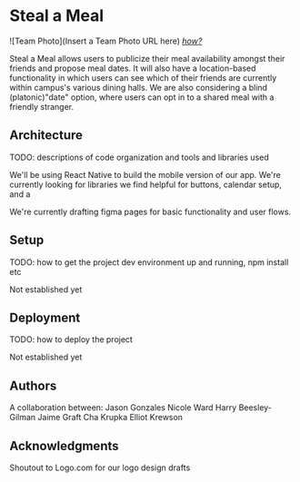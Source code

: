 # Steal a Meal

![Team Photo](Insert a Team Photo URL here)
[*how?*](https://help.github.com/articles/about-readmes/#relative-links-and-image-paths-in-readme-files)

Steal a Meal allows users to publicize their meal availability amongst their friends and propose meal dates. It will also have a location-based functionality in which users can see which of their friends are currently within campus's various dining halls. We are also considering a blind (platonic)"date" option, where users can opt in to a shared meal with a friendly stranger.


## Architecture

TODO:  descriptions of code organization and tools and libraries used

We'll be using React Native to build the mobile version of our app. We're currently looking for libraries we find helpful for buttons, calendar setup, and a 

We're currently drafting figma pages for basic functionality and user flows. 

## Setup

TODO: how to get the project dev environment up and running, npm install etc

Not established yet

## Deployment

TODO: how to deploy the project

Not established yet


## Authors
A collaboration between:
Jason Gonzales
Nicole Ward
Harry Beesley-Gilman
Jaime Graft
Cha Krupka
Elliot Krewson

## Acknowledgments
Shoutout to Logo.com for our logo design drafts